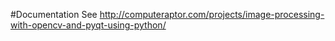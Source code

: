 #Documentation
See http://computeraptor.com/projects/image-processing-with-opencv-and-pyqt-using-python/
